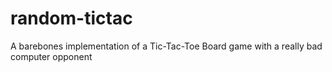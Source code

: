# random-tictac
A barebones implementation of a Tic-Tac-Toe Board game with a really bad computer opponent
